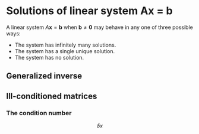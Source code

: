 
# Solutions of linear system Ax = b

A linear system $A\boldsymbol{x} = \boldsymbol{b}$ when $\boldsymbol{b} \not = \boldsymbol{0}$ may behave in any one of three possible ways:

- The system has infinitely many solutions.  
- The system has a single unique solution.  
- The system has no solution.  



## Generalized inverse


## Ill-conditioned matrices 

### The condition number


$$
\delta x
$$
